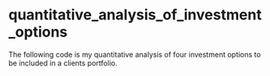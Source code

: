 # quantitative_analysis_of_investment_options
The following code is my quantitative analysis of four investment options to be included in a clients portfolio. 
